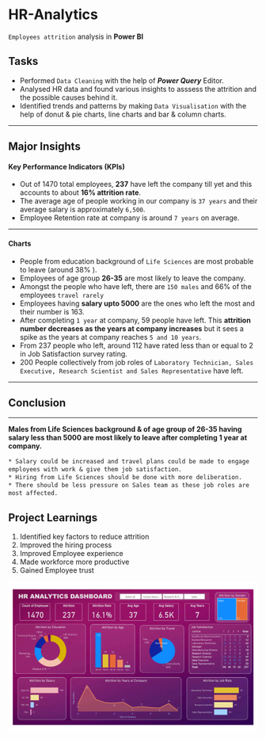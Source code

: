 # HR-Analytics

``Employees attrition`` analysis in **Power BI**  

## Tasks 

- Performed ``Data Cleaning`` with the help of ***Power Query*** Editor.
- Analysed HR data and found various insights to asssess the attrition and the possible causes behind it.
- Identified trends and patterns by making ``Data Visualisation`` with the help of donut & pie charts, line charts and bar & column charts.

***
  
## Major Insights

#### Key Performance Indicators (KPIs)

- Out of 1470 total employees, **237** have left the company till yet and this accounts to about **16% attrition rate**.
- The average age of people working in our company is ``37 years`` and their average salary is approximately ``6,500``.
- Employee Retention rate at company is around ``7 years`` on average.
---  

#### Charts

- People from education background of ``Life Sciences``  are most probable to leave (around 38% ).
- Employees of age group **26-35**  are most likely to leave the company.
- Amongst the people who have left, there are ``150 males`` and 66% of the employees ``travel rarely``
- Employees having **salary upto 5000** are the ones who left the most and their number is 163.
- After completing ``1 year`` at company, 59 people have left. This **attrition number decreases as the years at company increases** but it sees a spike as the years at company reaches ``5 and 10 years``.
- From 237 people who left, around 112 have rated less than or equal to 2 in Job Satisfaction survey rating.
- 200 People collectively from job roles of ``Laboratory Technician, Sales Executive, Research Scientist and Sales Representative`` have left. 
***

## Conclusion
___
**Males from Life Sciences background & of age group of 26-35 having salary less than 5000 are most likely to leave after completing 1 year at company.**  

```
* Salary could be increased and travel plans could be made to engage employees with work & give them job satisfaction.
* Hiring from Life Sciences should be done with more deliberation.
* There should be less pressure on Sales team as these job roles are most affected.
```

## Project Learnings 

1. Identified key factors to reduce attrition
2. Improved the hiring process
3. Improved Employee experience
4. Made workforce more productive
5. Gained Employee trust

![HR Analytics Report](https://github.com/manishankarjha/HR-Analytics/blob/main/HR%20Analytics%20Dashboard%20pic.png)

